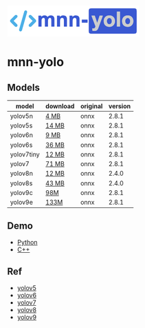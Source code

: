 
![mnn-yolo](resource/logo.png)

# mnn-yolo

## Models

|    model    |  download  |  original  | version |
|-------------|:-----------|:-----------|:--------|
| yolov5n | [4 MB](https://github.com/wangzhaode/mnn-yolo/releases/download/v1.0/yolov5n.mnn) | onnx | 2.8.1 |
| yolov5s | [14 MB](https://github.com/wangzhaode/mnn-yolo/releases/download/v1.0/yolov5s.mnn) | onnx | 2.8.1 |
| yolov6n | [9 MB](https://github.com/wangzhaode/mnn-yolo/releases/download/v1.0/yolov6n.mnn) | onnx | 2.8.1 |
| yolov6s | [36 MB](https://github.com/wangzhaode/mnn-yolo/releases/download/v1.0/yolov6s.mnn) | onnx | 2.8.1 |
| yolov7tiny | [12 MB](https://github.com/wangzhaode/mnn-yolo/releases/download/v1.0/yolov7tiny.mnn) | onnx | 2.8.1 |
| yolov7 | [71 MB](https://github.com/wangzhaode/mnn-yolo/releases/download/v1.0/yolov7.mnn) | onnx | 2.8.1 |
| yolov8n | [12 MB](https://github.com/wangzhaode/mnn-yolov8/releases/download/v1.0/yolov8n.mnn) | onnx | 2.4.0 |
| yolov8s | [43 MB](https://github.com/wangzhaode/mnn-yolov8/releases/download/v1.0/yolov8s.mnn) | onnx | 2.4.0 |
| yolov9c | [98M](https://github.com/wangzhaode/mnn-yolo/releases/download/v1.0/yolov9c.mnn) | onnx | 2.8.1 |
| yolov9e | [133M](https://github.com/wangzhaode/mnn-yolo/releases/download/v1.0/yolov9e.mnn) | onnx | 2.8.1 |


## Demo
- [Python](./python/)
- [C++](./cpp)

## Ref
- [yolov5](https://github.com/ultralytics/yolov5)
- [yolov6](https://github.com/meituan/YOLOv6)
- [yolov7](https://github.com/WongKinYiu/yolov7)
- [yolov8](https://github.com/ultralytics/ultralytics)
- [yolov9](https://github.com/WongKinYiu/yolov9)
